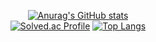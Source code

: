 <div align="center">
  
[![Anurag's GitHub stats](https://github-readme-stats.vercel.app/api?username=monam2&hide=issues&)](https://github.com/anuraghazra/github-readme-stats)<br>
[![Solved.ac Profile](http://mazassumnida.wtf/api/v2/generate_badge?boj=kangcw0107)](https://solved.ac/kangcw0107/)
[![Top Langs](https://github-readme-stats.vercel.app/api/top-langs/?username=monam2&layout=compact)](https://github.com/anuraghazra/github-readme-stats)




</div>
